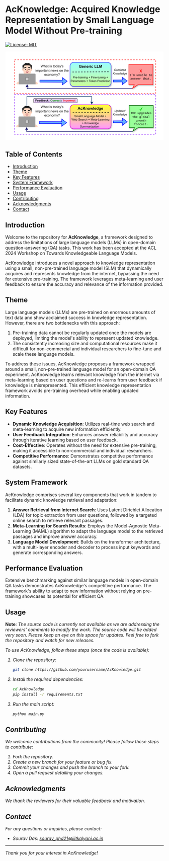# AcKnowledge: Acquired Knowledge Representation by Small Language Model Without Pre-training

[![License: MIT](https://img.shields.io/badge/License-MIT-blue.svg)](https://opensource.org/licenses/MIT)

![Fundamental illustration of AcKnowledge: Representing acquired knowledge through user questions and feedback.](https://github.com/SouravD-Me/AcKnowledge---KnowledgeLM-ACL-2024/blob/main/AcKnowledge%20at%20a%20Glance.png)

## Table of Contents

- [Introduction](#introduction)
- [Theme](#theme)
- [Key Features](#key-features)
- [System Framework](#system-framework)
- [Performance Evaluation](#performance-evaluation)
- [Usage](#usage)
- [Contributing](#contributing)
- [Acknowledgments](#acknowledgments)
- [Contact](#contact)

## Introduction

Welcome to the repository for **AcKnowledge**, a framework designed to address the limitations of large language models (LLMs) in open-domain question-answering (QA) tasks. This work has been accepted at the ACL 2024 Workshop on Towards Knowledgeable Language Models.

AcKnowledge introduces a novel approach to knowledge representation using a small, non-pre-trained language model (SLM) that dynamically acquires and represents knowledge from the internet, bypassing the need for extensive pre-training. The framework leverages meta-learning and user feedback to ensure the accuracy and relevance of the information provided.

## Theme

Large language models (LLMs) are pre-trained on enormous amounts of text data and show acclaimed success in knowledge representation. However, there are two bottlenecks with this approach:
1. Pre-training data cannot be regularly updated once the models are deployed, limiting the model's ability to represent updated knowledge.
2. The consistently increasing size and computational resources make it difficult for non-commercial and individual researchers to fine-tune and scale these language models.

To address these issues, AcKnowledge proposes a framework wrapped around a small, non-pre-trained language model for an open-domain QA experiment. AcKnowledge learns relevant knowledge from the internet via meta-learning based on user questions and re-learns from user feedback if knowledge is misrepresented. This efficient knowledge representation framework avoids pre-training overhead while enabling updated information.

## Key Features

- **Dynamic Knowledge Acquisition**: Utilizes real-time web search and meta-learning to acquire new information efficiently.
- **User Feedback Integration**: Enhances answer reliability and accuracy through iterative learning based on user feedback.
- **Cost-Effective**: Operates without the need for extensive pre-training, making it accessible to non-commercial and individual researchers.
- **Competitive Performance**: Demonstrates competitive performance against similarly sized state-of-the-art LLMs on gold standard QA datasets.

## System Framework

AcKnowledge comprises several key components that work in tandem to facilitate dynamic knowledge retrieval and adaptation:
1. **Answer Retrieval from Internet Search**: Uses Latent Dirichlet Allocation (LDA) for topic extraction from user questions, followed by a targeted online search to retrieve relevant passages.
2. **Meta-Learning for Search Results**: Employs the Model-Agnostic Meta-Learning (MAML) algorithm to adapt the language model to the retrieved passages and improve answer accuracy.
3. **Language Model Development**: Builds on the transformer architecture, with a multi-layer encoder and decoder to process input keywords and generate corresponding answers.

## Performance Evaluation

Extensive benchmarking against similar language models in open-domain QA tasks demonstrates AcKnowledge's competitive performance. The framework's ability to adapt to new information without relying on pre-training showcases its potential for efficient QA.

## Usage

**Note**: <em>The source code is currently not available as we are addressing the reviewers' comments to modify the work. The source code will be added very soon. Please keep an eye on this space for updates. Feel free to fork the repository and watch for new releases.

To use AcKnowledge, follow these steps (once the code is available):

1. Clone the repository:
    ```bash
    git clone https://github.com/yourusername/AcKnowledge.git
    ```
2. Install the required dependencies:
    ```bash
    cd AcKnowledge
    pip install -r requirements.txt
    ```
3. Run the main script:
    ```bash
    python main.py
    ```

## Contributing

We welcome contributions from the community! Please follow these steps to contribute:

1. Fork the repository.
2. Create a new branch for your feature or bug fix.
3. Commit your changes and push the branch to your fork.
4. Open a pull request detailing your changes.

## Acknowledgments

We thank the reviewers for their valuable feedback and motivation.

## Contact

For any questions or inquiries, please contact:

- Sourav Das: [sourav_phd21@iiitkalyani.ac.in](mailto:sourav_phd21@iiitkalyani.ac.in)

---

Thank you for your interest in AcKnowledge!

